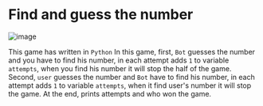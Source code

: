 # Find and guess the number

![image](https://github.com/izzatullohtulaev/python-lessons/assets/106700130/61eeaebc-0350-43cf-ad1c-b54b5e90e39e)

This game has written in `Python`
In this game, first, `Bot` guesses the number and you have to find his number, in each attempt adds `1` to variable `attempts`, when you find his number it will stop the half of the game.
Second, `user` guesses the number and `Bot` have to find his number, in each attempt adds `1` to variable `attempts`, when it find user's number it will stop the game.
At the end, prints attempts and who won the game.
